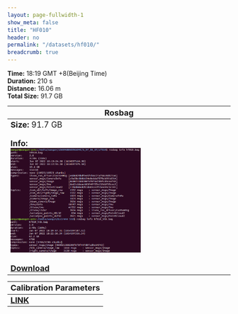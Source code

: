 ```yaml
---
layout: page-fullwidth-1
show_meta: false
title: "HF010"
header: no
permalink: "/datasets/hf010/"
breadcrumb: true
---
```

<b>Time:</b> 18:19 GMT +8(Beijing Time) <br>
<b>Duration:</b> 210 s<br>
<b>Distance:</b> 16.06 m<br>
<b>Total Size:</b> 91.7 GB<br>

<td>
 <table>
 <thead>
	<tr>
      <th><font size="4">Rosbag</font></th>
	</tr >
  </thead>
	<tr>
        <td width="90%">
            <font size="4">
                    <b>Size:</b> 91.7 GB<br>
                    <br>
                    <b>Info:</b><br>
                    <img src="/data_image/hf010/hf001_bag_info.png" width='60%'/><br>
                    <br>
                    <b><a href="https://rec.ustc.edu.cn/share/190f48c0-0670-11ee-9393-4d4df9036d71"><font size="4">Download</font></a></b>
            </font>
        </td>
    </tr>
</table>
</td>


<table>
 <thead>
	<tr>
      <th><font size="4">Calibration Parameters</font></th>
	</tr >
  </thead>
    <tr>
	    <td>
        <font size="4">
            <b><a href="https://rec.ustc.edu.cn/share/9fd0d230-93ec-11ed-b3b3-359b0111d730">LINK</a></b>
        </font>
        </td>
	</tr >
</table>

